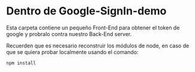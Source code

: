 # Dentro de Google-SignIn-demo

Esta carpeta contiene un pequeño Front-End para obtener el token de google y probralo contra nuestro Back-End server.

Recuerden que es necesario reconstruir los módulos de node, en caso de que se quiera probar localmente usando el comando:

```
npm install
```